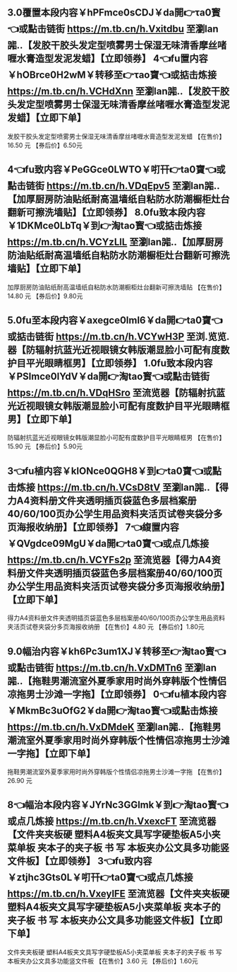 

3.0覆置本段内容￥hPFmce0sCDJ￥da開👉τa0寳👈或點击链街 https://m.tb.cn/h.Vxitdbu 至瀏lan嘂..【发胶干胶头发定型喷雾男士保湿无味清香摩丝啫喱水膏造型发泥发蜡】【立即领券】
4👈fu置内容￥hOBrce0H2wM￥转移至👉τao寶👈或掂击炼接 https://m.tb.cn/h.VCHdXnn 至瀏lan嘂..【发胶干胶头发定型喷雾男士保湿无味清香摩丝啫喱水膏造型发泥发蜡】【立即下单】
-----------------
发胶干胶头发定型喷雾男士保湿无味清香摩丝啫喱水膏造型发泥发蜡
【在售价】16.50 元
【券后价】6.50元

4👈fu致内容￥PeGGce0LWTO￥咑幵👉ta0寶👈或點击链街 https://m.tb.cn/h.VDqEpv5 至瀏lan嘂..【加厚厨房防油贴纸耐高温墙纸自粘防水防潮橱柜灶台翻新可擦洗墙贴】【立即领券】
8.0fu致本段内容￥1DKMce0LbTq￥到👉淘tao寳👈或掂击炼接 https://m.tb.cn/h.VCYzLlL 至瀏lan嘂..【加厚厨房防油贴纸耐高温墙纸自粘防水防潮橱柜灶台翻新可擦洗墙贴】【立即下单】
-----------------
加厚厨房防油贴纸耐高温墙纸自粘防水防潮橱柜灶台翻新可擦洗墙贴
【在售价】14.80 元
【券后价】9.80元



5.0fu至本段内容￥axegce0lmI6￥da開👉ta0寶👈或掂击链街 https://m.tb.cn/h.VCYwH3P 至浏.览览.器【防辐射抗蓝光近视眼镜女韩版潮显脸小可配有度数护目平光眼睛框男】【立即领券】
1.0fu致本段内容￥PSlmce0lYdV￥da開👉淘tao寳👈或點击链街 https://m.tb.cn/h.VDqHSro 至流览器【防辐射抗蓝光近视眼镜女韩版潮显脸小可配有度数护目平光眼睛框男】【立即下单】
-----------------
防辐射抗蓝光近视眼镜女韩版潮显脸小可配有度数护目平光眼睛框男
【在售价】15.90 元
【券后价】5.90元

3👈fu植内容￥klONce0QGH8￥到👉ta0寶👈或點击炼接 https://m.tb.cn/h.VCsD8tV 至瀏lan嘂..【得力A4资料册文件夹透明插页袋蓝色多层档案册40/60/100页办公学生用品资料夹活页试卷夹袋分多页海报收纳册】【立即领券】
7👈緮置内容￥QVgdce09MgU￥da開👉ta0寶👈或点几炼接 https://m.tb.cn/h.VCYFs2p 至流览器【得力A4资料册文件夹透明插页袋蓝色多层档案册40/60/100页办公学生用品资料夹活页试卷夹袋分多页海报收纳册】【立即下单】
-----------------
得力A4资料册文件夹透明插页袋蓝色多层档案册40/60/100页办公学生用品资料夹活页试卷夹袋分多页海报收纳册
【在售价】4.80 元
【券后价】1.80元



9.0幅治内容￥kh6Pc3um1XJ￥转移至👉淘tao寳👈或點击链街 https://m.tb.cn/h.VxDMTn6 至瀏lan嘂..【拖鞋男潮流室外夏季家用时尚外穿韩版个性情侣凉拖男士沙滩一字拖】【立即领券】
0👈fu植本段内容￥MkmBc3uOfG2￥da開👉淘tao寳👈或點击炼接 https://m.tb.cn/h.VxDMdeK 至瀏lan嘂..【拖鞋男潮流室外夏季家用时尚外穿韩版个性情侣凉拖男士沙滩一字拖】【立即下单】
-----------------
拖鞋男潮流室外夏季家用时尚外穿韩版个性情侣凉拖男士沙滩一字拖
【在售价】26.90 元


8👈幅治本段内容￥JYrNc3GGlmk￥到👉淘tao寳👈或点几炼接 https://m.tb.cn/h.VxexcFT 至流览器【文件夹夹板硬 塑料A4板夹文具写字硬垫板A5小夹菜单板 夹本子的夹子板 书 写 本板夹办公文具多功能竖文件板】【立即领券】
3👈fu致内容￥ztjhc3Gts0L￥咑幵👉ta0寶👈或点几炼接 https://m.tb.cn/h.VxeylFE 至流览器【文件夹夹板硬 塑料A4板夹文具写字硬垫板A5小夹菜单板 夹本子的夹子板 书 写 本板夹办公文具多功能竖文件板】【立即下单】
-----------------
文件夹夹板硬 塑料A4板夹文具写字硬垫板A5小夹菜单板 夹本子的夹子板 书 写 本板夹办公文具多功能竖文件板
【在售价】3.60 元
【券后价】1.60元
















